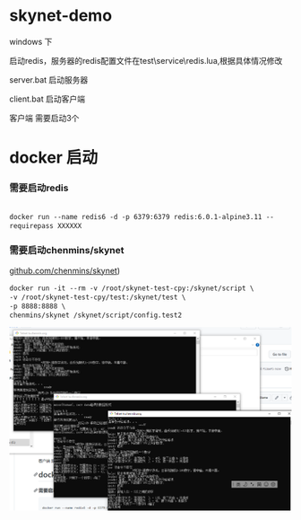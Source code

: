 # skynet-demo

windows 下

启动redis，服务器的redis配置文件在test\service\redis.lua,根据具体情况修改

server.bat 启动服务器

client.bat 启动客户端

客户端 需要启动3个


# docker 启动

### 需要启动redis
```

docker run --name redis6 -d -p 6379:6379 redis:6.0.1-alpine3.11 --requirepass XXXXXX

```

### 需要启动chenmins/skynet


[github.com/chenmins/skynet](https://github.com/chenmins/skynet))

```
docker run -it --rm -v /root/skynet-test-cpy:/skynet/script \
-v /root/skynet-test-cpy/test:/skynet/test \
-p 8888:8888 \ 
chenmins/skynet /skynet/script/config.test2
```
![RUNOOB 图标](20221020195518.png)
